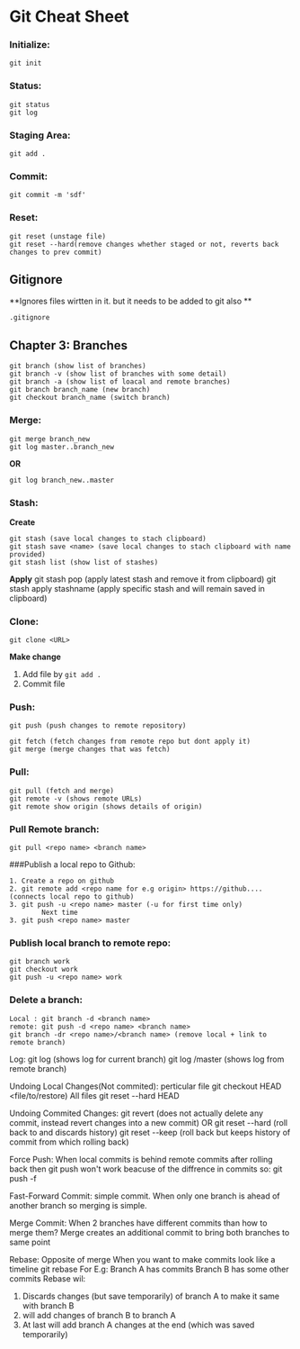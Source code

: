 
# Git Cheat Sheet

### Initialize:
`git init`

### Status:
```
git status
git log
```

### Staging Area:
`git add . `

### Commit:
`git commit -m 'sdf' `

### Reset:
```
git reset (unstage file)
git reset --hard(remove changes whether staged or not, reverts back changes to prev commit)
```

## Gitignore
**Ignores files wirtten in it. but it needs to be added to git also **

`.gitignore` 

## Chapter 3: Branches

```
git branch (show list of branches)
git branch -v (show list of branches with some detail)
git branch -a (show list of loacal and remote branches)
git branch branch_name (new branch)
git checkout branch_name (switch branch)
```
### Merge:
```
git merge branch_new
git log master..branch_new
```
**OR**
```
git log branch_new..master
```

### Stash:
**Create**

```
git stash (save local changes to stach clipboard)
git stash save <name> (save local changes to stach clipboard with name provided)
git stash list (show list of stashes)
```

**Apply**
git stash pop (apply latest stash and remove it from clipboard)
git stash apply stashname (apply specific stash and will remain saved in clipboard)

### Clone:
`git clone <URL>`

**Make change**
1. Add file by `git add .`
2. Commit file

### Push:
```
git push (push changes to remote repository)

git fetch (fetch changes from remote repo but dont apply it)
git merge (merge changes that was fetch)
```

### Pull:
```
git pull (fetch and merge)
git remote -v (shows remote URLs)
git remote show origin (shows details of origin)
```
### Pull Remote branch:
`git pull <repo name> <branch name>`

###Publish a local repo to Github:
```
1. Create a repo on github
2. git remote add <repo name for e.g origin> https://github....(connects local repo to github)
3. git push -u <repo name> master (-u for first time only)
		Next time
3. git push <repo name> master
```

### Publish local branch to remote repo:
```
git branch work
git checkout work
git push -u <repo name> work
```

### Delete a branch:
```
Local : git branch -d <branch name>
remote: git push -d <repo name> <branch name>
git branch -dr <repo name>/<branch name> (remove local + link to remote branch)
```

Log:
git log (shows log for current branch)
git log <repo name>/master (shows log from remote branch)

Undoing Local Changes(Not commited):
perticular file
git checkout HEAD <file/to/restore)
All files
git reset --hard HEAD

Undoing Commited Changes:
git revert <commit-hash> (does not actually delete any commit, instead revert changes into a new commit)
	OR
git reset --hard <commitHash> (roll back to <commitHash> and discards history)
git reset --keep <commitHash> (roll back but keeps history of commit from which rolling back)

Force Push:
When local commits is behind remote commits after rolling back then git push won't work
beacuse of the diffrence in commits so:
git push -f <repo name> <branch name>

Fast-Forward Commit:
simple commit. When only one branch is ahead of another branch so merging is simple.

Merge Commit:
When 2 branches have different commits than how to merge them?
Merge creates an additional commit to bring both branches to same point

Rebase:
Opposite of merge
When you want to make commits look like a timeline
git rebase <branch name>
For E.g:
Branch A has commits
Branch B has some other commits
Rebase wil:
1. Discards changes (but save temporarily) of branch A to make it same with branch B
2. will add changes of branch B to branch A 
3. At last will add branch A changes at the end (which was saved temporarily) 








